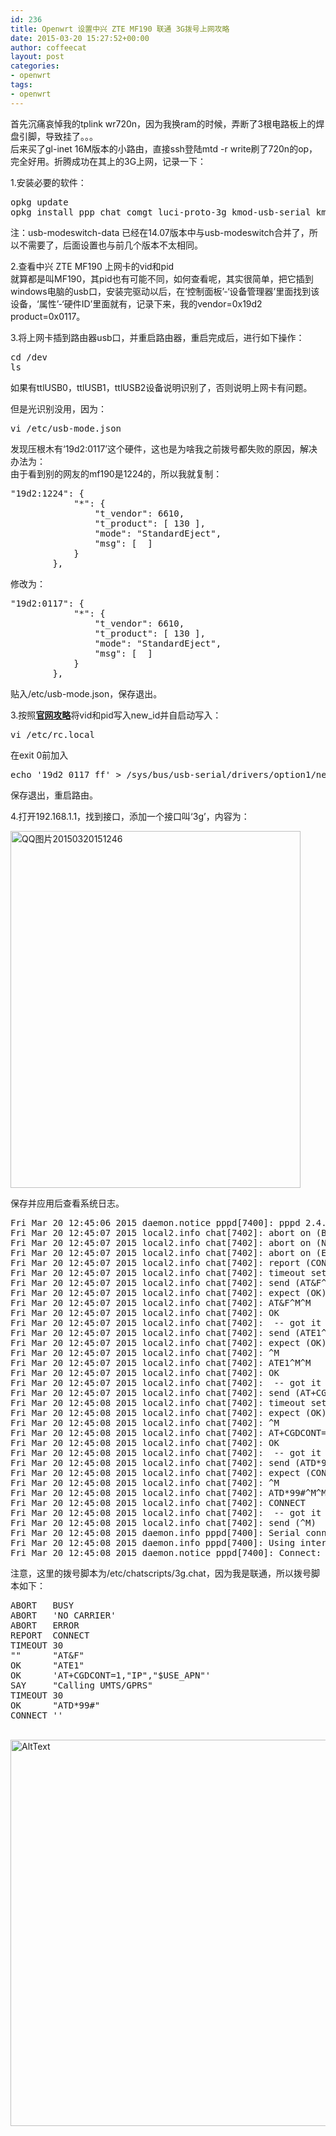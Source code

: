 ```yaml
---
id: 236
title: Openwrt 设置中兴 ZTE MF190 联通 3G拨号上网攻略
date: 2015-03-20 15:27:52+00:00
author: coffeecat
layout: post
categories:
- openwrt
tags:
- openwrt
---
```

首先沉痛哀悼我的tplink wr720n，因为我换ram的时候，弄断了3根电路板上的焊盘引脚，导致挂了。。。  
后来买了gl-inet 16M版本的小路由，直接ssh登陆mtd -r write刷了720n的op，完全好用。折腾成功在其上的3G上网，记录一下：

1.安装必要的软件：

<pre class="lang:sh decode:true " >opkg update
opkg install ppp chat comgt luci-proto-3g kmod-usb-serial kmod-usb-serial-option kmod-usb-serial-wwan usb-modeswitch kmod-usb-serial-wwan kmod-usb-acm kmod-usb2 kmod-usb-ohci kmod-usb-uhci sdparm</pre>

注：usb-modeswitch-data 已经在14.07版本中与usb-modeswitch合并了，所以不需要了，后面设置也与前几个版本不太相同。  
<!--more-->

2.查看中兴 ZTE MF190 上网卡的vid和pid  
就算都是叫MF190，其pid也有可能不同，如何查看呢，其实很简单，把它插到windows电脑的usb口，安装完驱动以后，在‘控制面板’-‘设备管理器’里面找到该设备，‘属性’-‘硬件ID’里面就有，记录下来，我的vendor=0x19d2 product=0x0117。

3.将上网卡插到路由器usb口，并重启路由器，重启完成后，进行如下操作：

<pre class="lang:sh decode:true " >cd /dev
ls</pre>

如果有ttlUSB0，ttlUSB1，ttlUSB2设备说明识别了，否则说明上网卡有问题。

但是光识别没用，因为：

<pre class="lang:sh decode:true " >vi /etc/usb-mode.json</pre>

发现压根木有‘19d2:0117’这个硬件，这也是为啥我之前拨号都失败的原因，解决办法为：  
由于看到别的网友的mf190是1224的，所以我就复制：

<pre class="lang:vim decode:true " >"19d2:1224": {
			"*": {
				"t_vendor": 6610,
				"t_product": [ 130 ],
				"mode": "StandardEject",
				"msg": [  ]
			}
		},</pre>

修改为：

<pre class="lang:vim decode:true " >"19d2:0117": {
			"*": {
				"t_vendor": 6610,
				"t_product": [ 130 ],
				"mode": "StandardEject",
				"msg": [  ]
			}
		},</pre>

贴入/etc/usb-mode.json，保存退出。

3.按照[**官网攻略**](http://wiki.openwrt.org/doc/recipes/3gdongle)将vid和pid写入new_id并自启动写入：

<pre class="lang:sh decode:true " >vi /etc/rc.local</pre>

在exit 0前加入

<pre class="lang:vim decode:true " >echo '19d2 0117 ff' &gt; /sys/bus/usb-serial/drivers/option1/new_id</pre>

保存退出，重启路由。

4.打开192.168.1.1，找到接口，添加一个接口叫‘3g’，内容为：

[<img src="https://jibenfa.github.io/uploads/2015/03/QQ20150320151246.png" alt="QQ图片20150320151246" width="464" height="571" class="alignnone size-full wp-image-238" srcset="https://jibenfa.github.io/uploads/2015/03/QQ图片20150320151246.png 464w, https://jibenfa.github.io/uploads/2015/03/QQ20150320151246-244x300.png 244w" sizes="(max-width: 464px) 100vw, 464px" />](https://jibenfa.github.io/uploads/2015/03/QQ20150320151246.png)

保存并应用后查看系统日志。

<pre class="lang:vim decode:true " >Fri Mar 20 12:45:06 2015 daemon.notice pppd[7400]: pppd 2.4.7 started by root, uid 0
Fri Mar 20 12:45:07 2015 local2.info chat[7402]: abort on (BUSY)
Fri Mar 20 12:45:07 2015 local2.info chat[7402]: abort on (NO CARRIER)
Fri Mar 20 12:45:07 2015 local2.info chat[7402]: abort on (ERROR)
Fri Mar 20 12:45:07 2015 local2.info chat[7402]: report (CONNECT)
Fri Mar 20 12:45:07 2015 local2.info chat[7402]: timeout set to 30 seconds
Fri Mar 20 12:45:07 2015 local2.info chat[7402]: send (AT&F^M)
Fri Mar 20 12:45:07 2015 local2.info chat[7402]: expect (OK)
Fri Mar 20 12:45:07 2015 local2.info chat[7402]: AT&F^M^M
Fri Mar 20 12:45:07 2015 local2.info chat[7402]: OK
Fri Mar 20 12:45:07 2015 local2.info chat[7402]:  -- got it
Fri Mar 20 12:45:07 2015 local2.info chat[7402]: send (ATE1^M)
Fri Mar 20 12:45:07 2015 local2.info chat[7402]: expect (OK)
Fri Mar 20 12:45:07 2015 local2.info chat[7402]: ^M
Fri Mar 20 12:45:07 2015 local2.info chat[7402]: ATE1^M^M
Fri Mar 20 12:45:07 2015 local2.info chat[7402]: OK
Fri Mar 20 12:45:07 2015 local2.info chat[7402]:  -- got it
Fri Mar 20 12:45:07 2015 local2.info chat[7402]: send (AT+CGDCONT=1,"IP","3gnet"^M)
Fri Mar 20 12:45:08 2015 local2.info chat[7402]: timeout set to 30 seconds
Fri Mar 20 12:45:08 2015 local2.info chat[7402]: expect (OK)
Fri Mar 20 12:45:08 2015 local2.info chat[7402]: ^M
Fri Mar 20 12:45:08 2015 local2.info chat[7402]: AT+CGDCONT=1,"IP","3gnet"^M^M
Fri Mar 20 12:45:08 2015 local2.info chat[7402]: OK
Fri Mar 20 12:45:08 2015 local2.info chat[7402]:  -- got it
Fri Mar 20 12:45:08 2015 local2.info chat[7402]: send (ATD*99#^M)
Fri Mar 20 12:45:08 2015 local2.info chat[7402]: expect (CONNECT)
Fri Mar 20 12:45:08 2015 local2.info chat[7402]: ^M
Fri Mar 20 12:45:08 2015 local2.info chat[7402]: ATD*99#^M^M
Fri Mar 20 12:45:08 2015 local2.info chat[7402]: CONNECT
Fri Mar 20 12:45:08 2015 local2.info chat[7402]:  -- got it
Fri Mar 20 12:45:08 2015 local2.info chat[7402]: send (^M)
Fri Mar 20 12:45:08 2015 daemon.info pppd[7400]: Serial connection established.
Fri Mar 20 12:45:08 2015 daemon.info pppd[7400]: Using interface 3g-3g
Fri Mar 20 12:45:08 2015 daemon.notice pppd[7400]: Connect: 3g-3g &lt;--&gt; /dev/ttyUSB2</pre>

注意，这里的拨号脚本为/etc/chatscripts/3g.chat，因为我是联通，所以拨号脚本如下：

<pre class="lang:vim decode:true " >ABORT   BUSY
ABORT   'NO CARRIER'
ABORT   ERROR
REPORT  CONNECT
TIMEOUT 30
""      "AT&F"
OK      "ATE1"
OK      'AT+CGDCONT=1,"IP","$USE_APN"'
SAY     "Calling UMTS/GPRS"
TIMEOUT 30
OK      "ATD*99#"
CONNECT ''</pre>

<br>
<img src="https://jibenfa.github.io/uploads/2015/03/IMG_20150320_153346.jpg" width="1000" height="618" alt="AltText" />
<br>